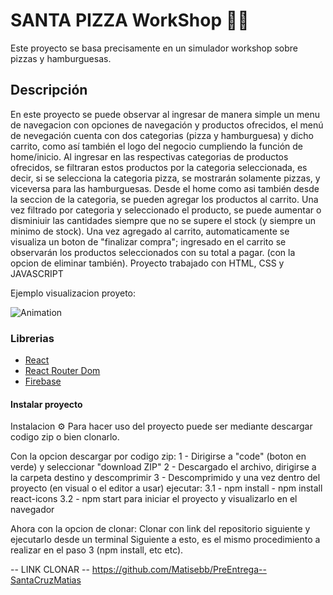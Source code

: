 # SANTA PIZZA WorkShop 🍕🍔

Este proyecto se basa precisamente en un simulador workshop sobre pizzas y hamburguesas.

## Descripción

En este proyecto se puede observar al ingresar de manera simple un menu de navegacion con opciones de navegación y productos ofrecidos, el menú de nevegación cuenta con dos categorias (pizza y hamburguesa) y dicho carrito, como así también el logo del negocio cumpliendo la función de home/inicio.
Al ingresar en las respectivas categorias de productos ofrecidos, se filtraran estos productos por la categoria seleccionada, es decir, si se selecciona la categoria pizza, se mostrarán solamente pizzas, y viceversa para las hamburguesas.
Desde el home como asi también desde la seccion de la categoria, se pueden agregar los productos al carrito.
Una vez filtrado por categoria y seleccionado el producto, se puede aumentar o disminiuir las cantidades siempre que no se supere el stock (y siempre un minimo de stock).
Una vez agregado al carrito, automaticamente se visualiza un boton de "finalizar compra"; ingresado en el carrito se observarán los productos seleccionados con su total a pagar. (con la opcion de eliminar también).
Proyecto trabajado con HTML, CSS y JAVASCRIPT

Ejemplo visualizacion proyeto:

![Animation](https://user-images.githubusercontent.com/104580940/231482576-da5da402-c2b5-4273-b900-af023132053f.gif)

### Librerias
<ul dir="auto">
<li><a href="https://reactjs.org/" rel="nofollow">React</a></li>
<li><a href="https://github.com/remix-run/react-router#readme">React Router Dom</a></li>
<li><a href="https://firebase.google.com/" rel="nofollow">Firebase</a></li>
</ul>

#### Instalar proyecto
Instalacion ⚙️
Para hacer uso del proyecto puede ser mediante descargar codigo zip o bien clonarlo.

Con la opcion descargar por codigo zip:
1 - Dirigirse a "code" (boton en verde) y seleccionar "download ZIP"
2 - Descargado el archivo, dirigirse a la carpeta destino y descomprimir
3 - Descomprimido y una vez dentro del proyecto (en visual o el editor a usar) ejecutar: 
3.1 - npm install - npm install react-icons
3.2 - npm start para iniciar el proyecto y visualizarlo en el navegador

Ahora con la opcion de clonar:
Clonar con link del repositorio siguiente y ejecutarlo desde un terminal
Siguiente a esto, es el mismo procedimiento a realizar en el paso 3 (npm install, etc etc).

-- LINK CLONAR --
https://github.com/Matisebb/PreEntrega--SantaCruzMatias
